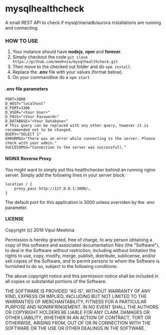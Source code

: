 # mysqlhealthcheck

A small REST API to check if mysql/mariadb/aurora installations are running and connecting.

### HOW TO USE
1. Your instance should have **nodejs**, **npm** and **forever**.
1. Simply checkout the code 
    `git clone https://github.com/meehnia/mysqlhealthcheck.git`
1. Then move to the checked out folder and do `npm install`.
1. Replace the **.env** file with your values (format below).
1. On your commandline do a `npm start`

#### .env file parameters
```
PORT=3000
D_HOST="localhost"
D_PORT=3306
D_USER="<Your User>"
D_PASS="<Your Password>"
D_DATABASE="<Your Database>"
# This query can be replaced with any other query, however it is recommended not to be changed.
QUERY="SELECT 1" 
ERRORMSG="There was an error while connecting to the server. Please check with your admin."
SUCCESSMSG="Connection to the server was successfull."
```
#### NGINX Reverse Proxy
You might want to simply put this healthchecker behind an running nginx server. Simply add the following lines in your server block:
```
location / {
	proxy_pass http://127.0.0.1:3000/;
}
```
The default port for this application is 3000 unless overriden by the .env parameter.


#### LICENSE
Copyright (c) 2019 Vipul Meehnia

Permission is hereby granted, free of charge, to any person obtaining a copy of this software and associated documentation files (the "Software"), to deal in the Software without restriction, including without limitation the rights to use, copy, modify, merge, publish, distribute, sublicense, and/or sell copies of the Software, and to permit persons to whom the Software is furnished to do so, subject to the following conditions:

The above copyright notice and this permission notice shall be included in all copies or substantial portions of the Software.

THE SOFTWARE IS PROVIDED "AS IS", WITHOUT WARRANTY OF ANY KIND, EXPRESS OR IMPLIED, INCLUDING BUT NOT LIMITED TO THE WARRANTIES OF MERCHANTABILITY, FITNESS FOR A PARTICULAR PURPOSE AND NONINFRINGEMENT. IN NO EVENT SHALL THE AUTHORS OR COPYRIGHT HOLDERS BE LIABLE FOR ANY CLAIM, DAMAGES OR OTHER LIABILITY, WHETHER IN AN ACTION OF CONTRACT, TORT OR OTHERWISE, ARISING FROM, OUT OF OR IN CONNECTION WITH THE SOFTWARE OR THE USE OR OTHER DEALINGS IN THE SOFTWARE.
